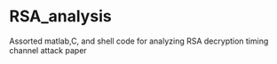 # RSA_analysis 

Assorted matlab,C, and shell code for analyzing RSA decryption timing channel attack paper
